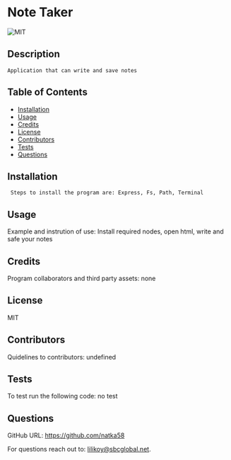 
  #  Note Taker 
  
  
 ![MIT](https://img.shields.io/badge/license-MIT-yellow.svg) 
  
  
  ## Description
    Application that can write and save notes 
    
  ## Table of Contents
  * [Installation](#installation)
  * [Usage](#usage)
  * [Credits](#credits)
  * [License](#license)
  * [Contributors](#contributors)
  * [Tests](#tests)
  * [Questions](#questions)
  
   ## Installation
     Steps to install the program are: Express, Fs, Path, Terminal
 
   
  ## Usage
  Example and instrution of use: Install required nodes, open html, write and safe your notes
  
  ## Credits
   Program collaborators and third party assets: none
  
  ## License
  MIT
  
  ## Contributors
   Quidelines to contributors: undefined

  ## Tests
   To test run the following code: no test
  
    
  ## Questions
  
 GitHub URL: https://github.com/natka58 
  
 For questions reach out to: lilikoy@sbcglobal.net.